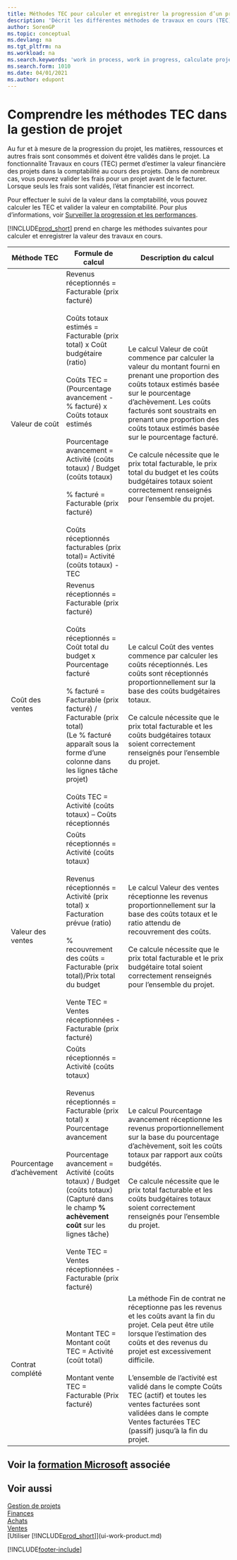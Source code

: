 ```yaml
---
title: Méthodes TEC pour calculer et enregistrer la progression d’un projet
description: 'Décrit les différentes méthodes de travaux en cours (TEC) qui peuvent être utilisées pour valider, surveiller et calculer les données financières des projets en cours.'
author: SorenGP
ms.topic: conceptual
ms.devlang: na
ms.tgt_pltfrm: na
ms.workload: na
ms.search.keywords: 'work in process, work in progress, calculate project WIP'
ms.search.form: 1010
ms.date: 04/01/2021
ms.author: edupont
---
```

# <a name="understanding-wip-methods-in-project-management"></a><a name="understanding-wip-methods-in-project-management"></a><a name="understanding-wip-methods-in-project-management"></a>Comprendre les méthodes TEC dans la gestion de projet

Au fur et à mesure de la progression du projet, les matières, ressources et autres frais sont consommés et doivent être validés dans le projet. La fonctionnalité Travaux en cours (TEC) permet d’estimer la valeur financière des projets dans la comptabilité au cours des projets. Dans de nombreux cas, vous pouvez valider les frais pour un projet avant de le facturer. Lorsque seuls les frais sont validés, l’état financier est incorrect.

Pour effectuer le suivi de la valeur dans la comptabilité, vous pouvez calculer les TEC et valider la valeur en comptabilité. Pour plus d’informations, voir [Surveiller la progression et les performances](projects-how-monitor-progress-performance.md).

[!INCLUDE[prod_short](includes/prod_short.md)] prend en charge les méthodes suivantes pour calculer et enregistrer la valeur des travaux en cours.

| Méthode TEC | Formule de calcul | Description du calcul |
| --- | --- | --- |
| Valeur de coût |Revenus réceptionnés = Facturable (prix facturé)<br /><br /> Coûts totaux estimés = Facturable (prix total) x Coût budgétaire (ratio)<br /><br /> Coûts TEC = (Pourcentage avancement - % facturé) x Coûts totaux estimés<br /><br /> Pourcentage avancement = Activité (coûts totaux) / Budget (coûts totaux)<br /><br />% facturé = Facturable (prix facturé)<br /><br /> Coûts réceptionnés facturables (prix total)= Activité (coûts totaux) - TEC |Le calcul Valeur de coût commence par calculer la valeur du montant fourni en prenant une proportion des coûts totaux estimés basée sur le pourcentage d’achèvement. Les coûts facturés sont soustraits en prenant une proportion des coûts totaux estimés basée sur le pourcentage facturé.<br /><br />Ce calcule nécessite que le prix total facturable, le prix total du budget et les coûts budgétaires totaux soient correctement renseignés pour l’ensemble du projet. |
| Coût des ventes |Revenus réceptionnés = Facturable (prix facturé)<br /><br /> Coûts réceptionnés = Coût total du budget x Pourcentage facturé<br /><br /> % facturé = Facturable (prix facturé) / Facturable (prix total)<br /> (Le % facturé apparaît sous la forme d’une colonne dans les lignes tâche projet)<br /><br /> Coûts TEC = Activité (coûts totaux) – Coûts réceptionnés |Le calcul Coût des ventes commence par calculer les coûts réceptionnés. Les coûts sont réceptionnés proportionnellement sur la base des coûts budgétaires totaux.<br /><br /> Ce calcule nécessite que le prix total facturable et les coûts budgétaires totaux soient correctement renseignés pour l’ensemble du projet. |
| Valeur des ventes |Coûts réceptionnés = Activité (coûts totaux)<br /><br /> Revenus réceptionnés = Activité (prix total) x Facturation prévue (ratio)<br /><br /> % recouvrement des coûts = Facturable (prix total)/Prix total du budget<br /><br /> Vente TEC = Ventes réceptionnées - Facturable (prix facturé) |Le calcul Valeur des ventes réceptionne les revenus proportionnellement sur la base des coûts totaux et le ratio attendu de recouvrement des coûts.<br /><br /> Ce calcule nécessite que le prix total facturable et le prix budgétaire total soient correctement renseignés pour l’ensemble du projet. |
| Pourcentage d’achèvement |Coûts réceptionnés = Activité (coûts totaux)<br /><br /> Revenus réceptionnés = Facturable (prix total) x Pourcentage avancement<br /><br /> Pourcentage avancement = Activité (coûts totaux) / Budget (coûts totaux)<br /> (Capturé dans le champ **% achèvement coût** sur les lignes tâche)<br /><br /> Vente TEC = Ventes réceptionnées - Facturable (prix facturé) |Le calcul Pourcentage avancement réceptionne les revenus proportionnellement sur la base du pourcentage d’achèvement, soit les coûts totaux par rapport aux coûts budgétés.<br /><br /> Ce calcule nécessite que le prix total facturable et les coûts budgétaires totaux soient correctement renseignés pour l’ensemble du projet. |
| Contrat complété |Montant TEC = Montant coût TEC = Activité (coût total)<br /><br /> Montant vente TEC = Facturable (Prix facturé) |La méthode Fin de contrat ne réceptionne pas les revenus et les coûts avant la fin du projet. Cela peut être utile lorsque l’estimation des coûts et des revenus du projet est excessivement difficile.<br /><br /> L’ensemble de l’activité est validé dans le compte Coûts TEC (actif) et toutes les ventes facturées sont validées dans le compte Ventes facturées TEC (passif) jusqu’à la fin du projet. |

## <a name="see-related-microsoft-training"></a><a name="see-related-microsoft-training"></a><a name="see-related-microsoft-training"></a>Voir la [formation Microsoft](/training/paths/calculate-post-job-wip/) associée

## <a name="see-also"></a><a name="see-also"></a><a name="see-also"></a>Voir aussi

[Gestion de projets](projects-manage-projects.md)  
[Finances](finance.md)  
[Achats](purchasing-manage-purchasing.md)  
[Ventes](sales-manage-sales.md)  
[Utiliser [!INCLUDE[prod_short](includes/prod_short.md)]](ui-work-product.md)  


[!INCLUDE[footer-include](includes/footer-banner.md)]
